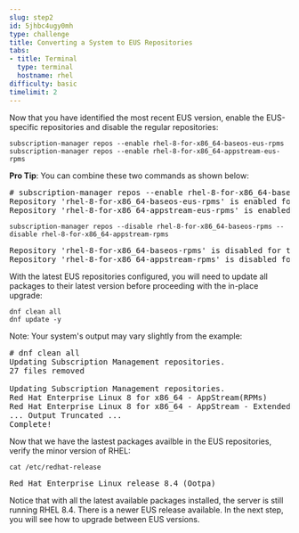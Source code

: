 ```yaml
---
slug: step2
id: 5jhbc4ugy0mh
type: challenge
title: Converting a System to EUS Repositories
tabs:
- title: Terminal
  type: terminal
  hostname: rhel
difficulty: basic
timelimit: 2
---
```

Now that you have identified the most recent EUS version, enable the EUS-specific repositories and disable the regular repositories:

```
subscription-manager repos --enable rhel-8-for-x86_64-baseos-eus-rpms
subscription-manager repos --enable rhel-8-for-x86_64-appstream-eus-rpms
```

**Pro Tip**: You can combine these two commands as shown below:

<pre class=file>
# subscription-manager repos --enable rhel-8-for-x86_64-baseos-eus-rpms --enable rhel-8-for-x86_64-appstream-eus-rpms
Repository 'rhel-8-for-x86_64-baseos-eus-rpms' is enabled for this system.
Repository 'rhel-8-for-x86_64-appstream-eus-rpms' is enabled for this system.
</pre>

```
subscription-manager repos --disable rhel-8-for-x86_64-baseos-rpms --disable rhel-8-for-x86_64-appstream-rpms
```

<pre class=file>
Repository 'rhel-8-for-x86_64-baseos-rpms' is disabled for this system.
Repository 'rhel-8-for-x86_64-appstream-rpms' is disabled for this system.
</pre>

With the latest EUS repositories configured, you will need to update all packages to their latest version before proceeding with the in-place upgrade:

```
dnf clean all
dnf update -y
```

Note: Your system's output may vary slightly from the example:

<pre class=file>
# dnf clean all
Updating Subscription Management repositories.
27 files removed

Updating Subscription Management repositories.
Red Hat Enterprise Linux 8 for x86_64 - AppStream(RPMs)       53 MB/s |  45 MB     00:00
Red Hat Enterprise Linux 8 for x86_64 - AppStream - Extended Update Support (RPMs)
... Output Truncated ...
Complete!
</pre>

Now that we have the lastest packages availble in the EUS repositories, verify the minor version of RHEL:

```
cat /etc/redhat-release
```

<pre class=file>
Red Hat Enterprise Linux release 8.4 (Ootpa)
</pre>

Notice that with all the latest available packages installed, the server is still running RHEL 8.4. There is a newer EUS release available. In the next step, you will see how to upgrade between EUS versions.
